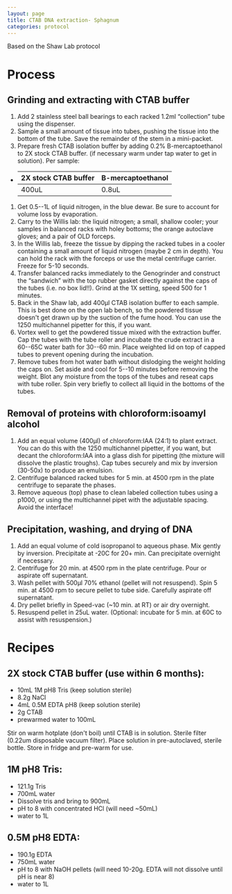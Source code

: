 ```yaml
---
layout: page
title: CTAB DNA extraction- Sphagnum
categories: protocol
---
```

Based on the Shaw Lab protocol

# Process

## Grinding and extracting with CTAB buffer

1. Add 2 stainless steel ball bearings to each racked 1.2ml “collection” tube using the dispenser.
1. Sample a small amount of tissue into tubes, pushing the tissue into the bottom of the tube. Save the remainder of the stem in a mini-packet.
1. Prepare fresh CTAB isolation buffer by adding 0.2% B-mercaptoethanol to 2X stock CTAB buffer. (if necessary warm under tap water to get in solution). Per sample:
  * | 2X stock CTAB buffer | B-mercaptoethanol |
    | -------------------- | ----------------- |
    | 400uL | 0.8uL |  

1. Get 0.5--1L of liquid nitrogen, in the blue dewar. Be sure to account for volume loss by evaporation.
1. Carry to the Willis lab: the liquid nitrogen; a small, shallow cooler; your samples in balanced racks with holey bottoms; the orange autoclave gloves; and a pair of OLD forceps.
1. In the Willis lab, freeze the tissue by dipping the racked tubes in a cooler containing a small amount of liquid nitrogen (maybe 2 cm in depth). You can hold the rack with the forceps or use the metal centrifuge carrier. Freeze for 5-10 seconds.
1. Transfer balanced racks immediately to the Genogrinder and construct the “sandwich” with the top rubber gasket directly against the caps of the tubes (i.e. no box lid!!). Grind at the 1X setting, speed 500 for 1 minutes.
1. Back in the Shaw lab, add 400µl CTAB isolation buffer to each sample.  This is best done on the open lab bench, so the powdered tissue doesn't get drawn up by the suction of the fume hood.  You can use the 1250 multichannel pipetter for this, if you want.
1. Vortex well to get the powdered tissue mixed with the extraction buffer. Cap the tubes with the tube roller and incubate the crude extract in a 60--65C water bath for 30--60 min.  Place weighted lid on top of capped tubes to prevent opening during the incubation.
1. Remove tubes from hot water bath without dislodging the weight holding the caps on. Set aside and cool for 5--10 minutes before removing the weight. Blot any moisture from the tops of the tubes and reseat caps with tube roller. Spin very briefly to collect all liquid in the bottoms of the tubes.

## Removal of proteins with chloroform:isoamyl alcohol

1. Add an equal volume (400µl) of chloroform:IAA (24:1) to plant extract.  You can do this with the 1250 multichannel pipetter, if you want, but decant the chloroform:IAA into a glass dish for pipetting (the mixture will dissolve the plastic troughs). Cap tubes securely and mix by inversion (30-50x) to produce an emulsion.
1. Centrifuge balanced racked tubes for 5 min. at 4500 rpm in the plate centrifuge to separate the phases.
1. Remove aqueous (top) phase to clean labeled collection tubes using a p1000, or using the multichannel pipet with the adjustable spacing.  Avoid the interface!

## Precipitation, washing, and drying of DNA

1. Add an equal volume of cold isopropanol to aqueous phase.  Mix gently by inversion.  Precipitate at -20C for 20+ min.  Can precipitate overnight if necessary.
1. Centrifuge for 20 min. at 4500 rpm in the plate centrifuge.  Pour or aspirate off supernatant.
1. Wash pellet with 500µl 70% ethanol (pellet will not resuspend).  Spin 5 min. at 4500 rpm to secure pellet to tube side.  Carefully aspirate off supernatant.
1. Dry pellet briefly in Speed-vac (~10 min. at RT) or air dry overnight.
1. Resuspend pellet in 25uL water. (Optional: incubate for 5 min. at 60C to assist with resuspension.)


# Recipes

## 2X stock CTAB buffer (use within 6 months):

  * 10mL 1M pH8 Tris (keep solution sterile)
  * 8.2g NaCl
  * 4mL 0.5M EDTA pH8 (keep solution sterile)
  * 2g CTAB
  * prewarmed water to 100mL

Stir on warm hotplate (don't boil) until CTAB is in solution. Sterile filter (0.22um disposable vacuum filter). Place solution in pre-autoclaved, sterile bottle. Store in fridge and pre-warm for use.  

## 1M pH8 Tris:

  * 121.1g Tris
  * 700mL water
  * Dissolve tris and bring to 900mL
  * pH to 8 with concentrated HCl (will need ~50mL)
  * water to 1L

## 0.5M pH8 EDTA:

  * 190.1g EDTA
  * 750mL water
  * pH to 8 with NaOH pellets (will need 10-20g.  EDTA will not dissolve until pH is near 8)
  * water to 1L
